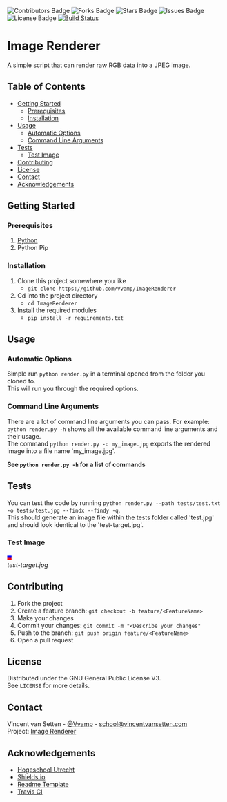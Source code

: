 <!-- Project Badges-->
![Contributors Badge](https://img.shields.io/github/contributors/Vvamp/ImageLoader.svg?)
![Forks Badge](https://img.shields.io/github/forks/Vvamp/ImageLoader.svg?)
![Stars Badge](https://img.shields.io/github/stars/Vvamp/ImageLoader.svg?)
![Issues Badge](https://img.shields.io/github/issues/Vvamp/ImageLoader.svg?)
![License Badge](https://img.shields.io/github/license/Vvamp/ImageLoader.svg?)
[![Build Status](https://travis-ci.com/Vvamp/ImageRenderer.svg?branch=master)](https://travis-ci.com/Vvamp/ImageRenderer)

# Image Renderer
A simple script that can render raw RGB data into a JPEG image.

## Table of Contents
- [Getting Started](#Getting-Started)
    - [Prerequisites](#Prerequisites)
    - [Installation]("#Installation)
- [Usage](#Usage)
    - [Automatic Options](#Automatic-Options)
    - [Command Line Arguments](#Command-Line-Arguments)
- [Tests](#Tests)
    - [Test Image](#Test-Image)
- [Contributing](#Contributing)
- [License](#License)
- [Contact](#Contact)
- [Acknowledgements](#Acknowledgements)

## Getting Started
### Prerequisites
1. [Python](https://www.python.org/)
2. Python Pip


### Installation
1. Clone this project somewhere you like
    - `git clone https://github.com/Vvamp/ImageRenderer`
2. Cd into the project directory
    - `cd ImageRenderer`
3. Install the required modules
    - `pip install -r requirements.txt`


## Usage
### Automatic Options
Simple run `python render.py` in a terminal opened from the folder you cloned to.  
This will run you through the required options.

### Command Line Arguments
There are a lot of command line arguments you can pass.
For example: `python render.py -h` shows all the available command line arguments and their usage.  
The command `python render.py -o my_image.jpg` exports the rendered image into a file name 'my_image.jpg'.

**See `python render.py -h` for a list of commands**
## Tests
You can test the code by running `python render.py --path tests/test.txt -o tests/test.jpg --findx --findy -q`.  
This should generate an image file within the tests folder called 'test.jpg' and should look identical to the 'test-target.jpg'.  

### Test Image
![test-target.jpg](tests/test-target.jpg)  
*test-target.jpg*

## Contributing
1. Fork the project
2. Create a feature branch: `git checkout -b feature/<FeatureName>`
3. Make your changes
4. Commit your changes: `git commit -m "<Describe your changes"`
5. Push to the branch: `git push origin feature/<FeatureName>`
6. Open a pull request

## License
Distributed under the GNU General Public License V3.  
See `LICENSE` for more details.

## Contact
Vincent van Setten - [@Vvamp](https://github.com/Vvamp) - [school@vincentvansetten.com](mailto:school@vincentvansetten.com)  
Project: [Image Renderer](https://github.com/Vvamp/ImageRenderer)

## Acknowledgements
- [Hogeschool Utrecht](https://www.hu.nl/)
- [Shields.io](https://https://shields.io/)
- [Readme Template](https://github.com/othneildrew/Best-README-Template)
- [Travis CI](https://travis-ci.com)
